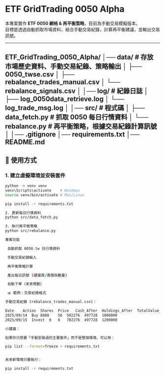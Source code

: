 # ETF GridTrading 0050 Alpha

本專案實作 **ETF 0050 網格 & 再平衡策略**，目前為手動交易模擬版本。  
目標是透過自動抓取市場資料，結合手動交易紀錄，計算再平衡建議，並輸出交易訊號。

---
ETF_GridTrading_0050_Alpha/
│── data/ # 存放市場歷史資料、手動交易紀錄、策略輸出
│ ├── 0050_twse.csv
│ ├── rebalance_trades_manual.csv
│ └── rebalance_signals.csv
│
│── log/ # 紀錄日誌
│ ├── log_0050data_retrieve.log
│ └── log_trade_msg.log
│
│── src/ # 程式碼
│ ├── data_fetch.py # 抓取 0050 每日行情資料
│ └── rebalance.py # 再平衡策略，根據交易紀錄計算訊號
│
│── .gitignore
│── requirements.txt
│── README.md
---

## 🚀 使用方式

### 1. 建立虛擬環境並安裝套件
```bash
python -m venv venv
venv\Scripts\activate    # Windows
source venv/bin/activate # Mac/Linux

pip install -r requirements.txt

2. 更新每日行情資料
python src/data_fetch.py

3. 執行再平衡策略
python src/rebalance.py

專案功能

 自動抓取 0050.tw 日行情資料

 手動交易紀錄輸入

 再平衡策略計算

 產出每日訊號 (建議買/賣價與數量)

 自動下單（未來規劃）

 📊 範例：交易紀錄格式

手動交易紀錄 (rebalance_trades_manual.csv)：

Date	Action	Shares	Price	Cash_After	Holdings_After	TotalValue_After
2025/09/14	Buy	8888	56	502276	497728	1000000
2025/09/15	Invest	0	0	702276	497728	1200000

小建議：

如果你只想要「手動安裝過的主要套件」而不是整個環境，可以用：

pip list --format=freeze > requirements.txt


未來新環境只要執行：

pip install -r requirements.txt